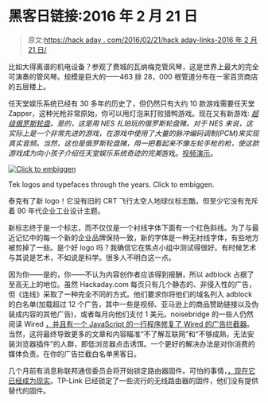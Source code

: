 # 黑客日链接:2016 年 2 月 21 日

> 原文:[https://hack aday . com/2016/02/21/hack aday-links-2016 年 2 月 21 日/](https://hackaday.com/2016/02/21/hackaday-links-february-21-2016/)

比如大得离谱的机电设备？参观了费城的瓦纳梅克管风琴，这是世界上最大的完全可演奏的管风琴。规模是巨大的——463 排 28，000 根管道分布在一家百货商店的五层楼上。

任天堂娱乐系统已经有 30 多年的历史了，但仍然只有大约 10 款游戏需要任天堂 Zapper，这种光枪非常原始，你可以用灯泡来打败猎鸭游戏。现在又有新游戏: *[超级俄罗斯轮盘](https://www.kickstarter.com/projects/batslyadams/super-russian-roulette-a-new-party-game-for-the-ne)。*是的，这是用 NES 扎珀玩的俄罗斯轮盘赌。对于 NES 来说，这实际上是一个非常先进的游戏，在游戏中使用了大量的脉冲编码调制(PCM)来实现真实音频。当然，这也是俄罗斯轮盘赌，用一把看起来不像左轮手枪的枪，使这款*游戏成为向小孩子介绍任天堂娱乐系统奇迹的完美*游戏。[视频演示](https://www.youtube.com/watch?v=Gka803bHPUo)。

[![Click to embiggen](../Images/dc7c7d42d9e08b6f3616a7e034166e66.png)](https://hackaday.com/wp-content/uploads/2016/02/tektronix-logo-history.png)

Tek logos and typefaces through the years. Click to embiggen.

泰克有了新 logo！它没有旧的 CRT 飞行太空人地球仪标志酷，但至少它没有充斥着 90 年代企业工业设计主题。

新标志终于是一个标志，而不仅仅是一个衬线字体下面有一个红色斜线。为了与最近记忆中的每一个新的企业品牌保持一致，新的字体是一种无衬线字体，有些地方被剪掉了一些。是个好 logo 吗？我确信它在焦点小组中测试得很好。有时候艺术与其说是艺术，不如说是科学。很多人不明白这一点。

因为你——是的，你——不认为内容创作者应该得到报酬，所以 adblock 占据了至高无上的地位。虽然 Hackaday.com 每页只有几个静态的、非侵入性的广告，但《连线》采取了一种完全不同的方式。他们要求你将他们的域名列入 adblock 的白名单(加载超过 12 个广告，其中一些是视频、亚马逊上的商品赞助链接以及伪装成内容的其他广告)，或者每月向他们支付 1 美元。noisebridge 的一些人仍然阅读 Wired [，并且有一个 JavaScript 的一行程序修复了 Wired 的广告拦截器](https://noisebridge.net/wiki/Wired)。当然，这将最终导致更多的文章和内容瞄准“不了解互联网”和“不够成熟，无法安装浏览器插件”的人群，即低浏览器点击诱饵。一个更好的解决办法是对你消费的媒体负责。在你的广告拦截白名单黑客日。

几个月前有消息称联邦通信委员会将开始锁定路由器固件。可怕的事情，[，现在它已经成为现实](http://ml.ninux.org/pipermail/battlemesh/2016-February/004379.html)。TP-Link 已经锁定了一些流行的无线路由器的固件，他们没有提供替代的固件。